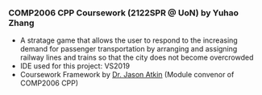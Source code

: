 ### COMP2006 CPP Coursework (2122SPR @ UoN) by Yuhao Zhang

- A stratage game that allows the user to respond to the increasing demand for passenger transportation by arranging and assigning railway lines and trains so that the city does not become overcrowded
- IDE used for this project: VS2019
- Coursework Framework by [Dr. Jason Atkin](http://www.cs.nott.ac.uk/~pszja/) (Module convenor of COMP2006 CPP)
